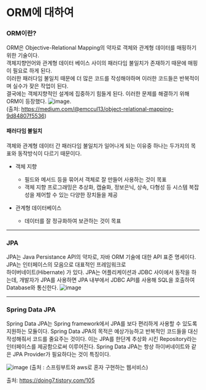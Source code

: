 # ORM에 대하여 
### ORM이란?
ORM은 Objective-Relational Mapping의 약자로 객체와 관계형 데이터를 매핑하기 위한 기술이다.  
객체지향언어와 관계형 데이터 베이스 사이의 패러다임 불일치가 존재하기 때문에 매핑이 필요로 하게 된다.  
이러한 패러다임 불일치 때문에 더 많은 코드를 작성해야하며 이러한 코드들은 반복적이며 실수가 잦은 작업이 된다.   
결국에는 객체지향적인 설계에 집중하기 힘들게 된다. 이러한 문제를 해결하기 위해  ORM이 등장했다. 
![image](https://user-images.githubusercontent.com/110332047/185833006-0ec3d4a1-c116-49ed-8d18-653b8ac970ae.png).  
(출처: https://medium.com/@emccul13/object-relational-mapping-9d84807f5536)

#### 패러다임 불일치
객체와 관계형 데이터 간 패러다임 불일치가 일어나게 되는 이유중 하나는 두가지의 목표와 동작방식이 다르기 때문이다.  
* 객체 지향
  - 필드와 메서드 등을 묶어서 객체로 잘 만들어 사용하는 것이 목표
  - 객체 지향 프로그래밍은 추상화, 캡슐화, 정보은닉, 상속, 다형성 등 시스템 복잡성을 제어할 수 있는 다양한 장치들을 제공

* 관계형 데이터베이스
  - 데이터를 잘 정규화하여 보관하는 것이 목표

___ 
### JPA
JPA는 Java Persistance API의 약자로, 자바 ORM 기술에 대한 API 표준 명세이다.  JPA는 인터페이스의 모음으로 대표적인 프레임워크로  
하이버네이트(Hibernate) 가 있다. JPA는 어플리케이션과 JDBC 사이에서 동작을 하는데,  개발자가 JPA를 사용하면 JPA 내부에서
JDBC API를 사용해 SQL을 호출하여 Database와 통신한다. 
![image](https://user-images.githubusercontent.com/110332047/185833725-cef33fdb-a675-4d23-a36f-91a66e386476.png)  
___
### Spring Data JPA
Spring Data JPA는 Spring framework에서 JPA를 보다 편리하게 사용할 수 있도록 지원하는 모듈이다. Spring Data JPA의 목적은 예상가능하고 
반복적인 코드들을 대신 작성해줘서 코드를 줄요주는 것이다. 이는 JPA를 한단계 추상화 시킨 Repository라는 인터페이스를 제공함으로써 이루어진다.
Spring Data JPA는 항상 하이버네이트와 같은 JPA Provider가 필요하다는 것이 특징이다. 

![image](https://user-images.githubusercontent.com/110332047/185839257-5add5688-fea5-4b4f-b535-01e248276213.png)
(출처 : 스프링부트와 aws로 혼자 구현하는 웹서비스)


출처: https://doing7.tistory.com/105
